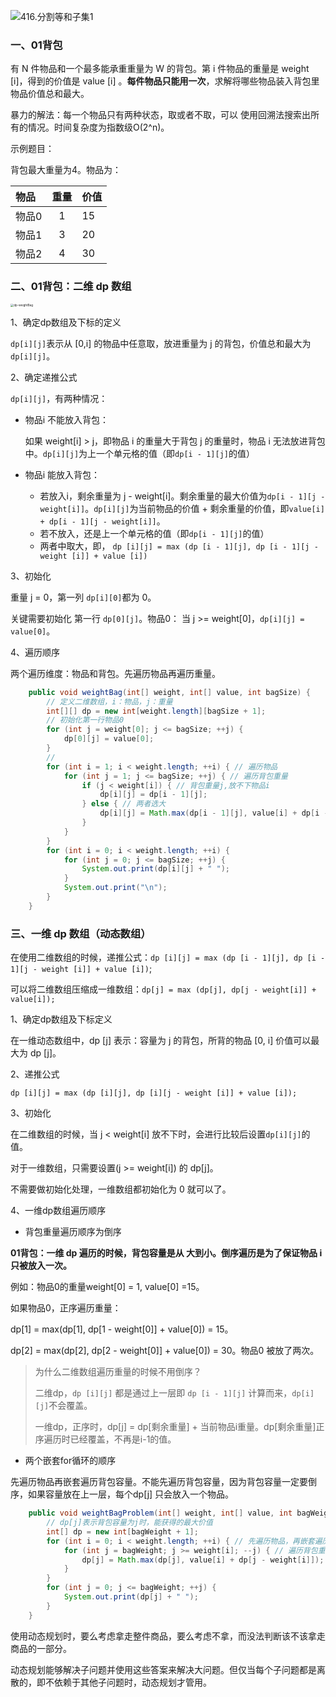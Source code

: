 



![416.分割等和子集1](https://img-blog.csdnimg.cn/20210117171307407.png)

### 一、01背包

有 N 件物品和一个最多能承重重量为 W 的背包。第 i 件物品的重量是 weight [i]，得到的价值是 value [i] 。**每件物品只能用一次**，求解将哪些物品装入背包里物品价值总和最大。

暴力的解法：每一个物品只有两种状态，取或者不取，可以 使用回溯法搜索出所有的情况。时间复杂度为指数级O(2^n)。

示例题目：

背包最大重量为4。物品为：

| 物品  | 重量 | 价值 |
| :---- | :--: | ---- |
| 物品0 |  1   | 15   |
| 物品1 |  3   | 20   |
| 物品2 |  4   | 30   |

### 二、01背包：二维 dp 数组

<img src="https://amy-resource.oss-cn-beijing.aliyuncs.com/images/dp-weightBag.png" alt="dp-weightBag" style="zoom:33%;" />

1、确定dp数组及下标的定义

`dp[i][j]`表示从 [0,i] 的物品中任意取，放进重量为 j 的背包，价值总和最大为 `dp[i][j]`。

2、确定递推公式

`dp[i][j]`，有两种情况：

* 物品i 不能放入背包：

  如果 weight[i] > j，即物品 i 的重量大于背包 j 的重量时，物品 i 无法放进背包中。`dp[i][j]`为上一个单元格的值（即`dp[i - 1][j]`的值）

* 物品i 能放入背包：
  * 若放入i，剩余重量为 j - weight[i]。剩余重量的最大价值为`dp[i - 1][j - weight[i]]`。`dp[i][j]`为当前物品的价值 + 剩余重量的价值，即`value[i]  + dp[i - 1][j - weight[i]]`。
  * 若不放入，还是上一个单元格的值（即`dp[i - 1][j]`的值）
  * 两者中取大，即， `dp [i][j] = max (dp [i - 1][j], dp [i - 1][j - weight [i]] + value [i])`

3、初始化

重量 j = 0，第一列 `dp[i][0]`都为 0。

关键需要初始化 第一行 `dp[0][j]`。物品0： 当 j  >= weight[0]，`dp[i][j] = value[0]`。

4、遍历顺序

两个遍历维度：物品和背包。先遍历物品再遍历重量。

```java
    public void weightBag(int[] weight, int[] value, int bagSize) {
        // 定义二维数组，i：物品，j：重量
        int[][] dp = new int[weight.length][bagSize + 1];
        // 初始化第一行物品0
        for (int j = weight[0]; j <= bagSize; ++j) {
            dp[0][j] = value[0];
        }
        //
        for (int i = 1; i < weight.length; ++i) { // 遍历物品
            for (int j = 1; j <= bagSize; ++j) { // 遍历背包重量
                if (j < weight[i]) { // 背包重量j,放不下物品i
                    dp[i][j] = dp[i - 1][j];
                } else { // 两者选大
                    dp[i][j] = Math.max(dp[i - 1][j], value[i] + dp[i - 1][j - weight[i]]);
                }
            }
        }
        for (int i = 0; i < weight.length; ++i) {
            for (int j = 0; j <= bagSize; ++j) {
                System.out.print(dp[i][j] + " ");
            }
            System.out.print("\n");
        }
    }
```

### 三、一维 dp 数组（动态数组）

在使用二维数组的时候，递推公式：`dp [i][j] = max (dp [i - 1][j], dp [i - 1][j - weight [i]] + value [i])`;

可以将二维数组压缩成一维数组：`dp[j] = max (dp[j], dp[j - weight[i]] + value[i]);`

1、确定dp数组及下标定义

在一维动态数组中，dp [j] 表示：容量为 j 的背包，所背的物品 [0, i] 价值可以最大为 dp [j]。

2、递推公式

`dp [i][j] = max (dp [i][j], dp [i][j - weight [i]] + value [i]);`

3、初始化

在二维数组的时候，当 j <  weight[i] 放不下时，会进行比较后设置`dp[i][j]`的值。

对于一维数组，只需要设置(j >= weight[i]) 的 dp[j]。

不需要做初始化处理，一维数组都初始化为 0 就可以了。

4、一维dp数组遍历顺序

* 背包重量遍历顺序为倒序

**01背包：一维 dp 遍历的时候，背包容量是从 大到小。倒序遍历是为了保证物品 i 只被放入一次。**

 例如：物品0的重量weight[0] = 1, value[0] =15。

 如果物品0，正序遍历重量：

dp[1] = max(dp[1], dp[1 - weight[0]] + value[0]) = 15。

dp[2] = max(dp[2], dp[2 - weight[0]] + value[0]) = 30。物品0 被放了两次。

> 为什么二维数组遍历重量的时候不用倒序？
>
> 二维dp，`dp [i][j]` 都是通过上一层即 `dp [i - 1][j]` 计算而来，`dp[i][j]`不会覆盖。
>
> 一维dp，正序时，dp[j] = dp[剩余重量] + 当前物品i重量。dp[剩余重量]正序遍历时已经覆盖，不再是i-1的值。

* 两个嵌套for循环的顺序

先遍历物品再嵌套遍历背包容量。不能先遍历背包容量，因为背包容量一定要倒序，如果容量放在上一层，每个dp[j] 只会放入一个物品。

```java
    public void weightBagProblem(int[] weight, int[] value, int bagWeight) {
        // dp[j]表示背包容量为j时，能获得的最大价值
        int[] dp = new int[bagWeight + 1];
        for (int i = 0; i < weight.length; ++i) { // 先遍历物品，再嵌套遍历背包重量
            for (int j = bagWeight; j >= weight[i]; --j) { // 遍历背包重量必须倒序，保证物品只被放入一次
                dp[j] = Math.max(dp[j], value[i] + dp[j - weight[i]]);
            }
        }
        for (int j = 0; j <= bagWeight; ++j) {
            System.out.print(dp[j] + " ");
        }
    }
```



使用动态规划时，要么考虑拿走整件商品，要么考虑不拿，而没法判断该不该拿走商品的一部分。

动态规划能够解决子问题并使用这些答案来解决大问题。但仅当每个子问题都是离散的，即不依赖于其他子问题时，动态规划才管用。